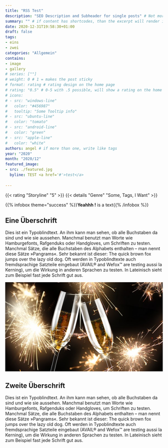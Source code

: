 ```yaml
---
title: "RSS Test"
description: "SEO Description and Subheader for single posts" # Not more than 160 characters!
summary: "" # if content has shortcodes, than the excerpt will render it. USE <!--start-summary--> comment in content or summary here instead
date: 2020-12-31T19:58:30+01:00
draft: false
tags:
- eins
- zwei
categories: "Allgemein"
contains:
- image
- gallery
# series: [""]
# weight: 0 # 1 = makes the post sticky
# format: rating # rating design on the home page
# rating: "0.5" # 0-5 with .5 possible, will show a rating on the home page
# icons:
# - src: "windows-line"
#   color: "#456987"
#   tooltip: "Some Tooltip info"
# - src: "ubuntu-line"
#   color: "tomato"
# - src: "android-line"
#   color: "green"
# - src: "apple-line"
#   color: "white"
authors: angel # if more than one, write like tags
year: "2020"
month: "2020/12"
featured_image:
- src: ./featured.jpg
  byline: TEST <a href='#'>test</a>

---
```


{{< rating "Storyline" "5" >}}
{{< details "Genre" "Some, Tags, I Want" >}}

{{% infobox theme="success" %}}**Yeahhh !** is a text{{% /infobox %}}

<!--start-summary-->
## Eine Überschrift
Dies ist ein Typoblindtext. An ihm kann man sehen, ob alle Buchstaben da sind und wie sie aussehen. Manchmal benutzt man Worte wie Hamburgefonts, Rafgenduks oder Handgloves, um Schriften zu testen. Manchmal Sätze, die alle Buchstaben des Alphabets enthalten – man nennt diese Sätze »Pangrams«. Sehr bekannt ist dieser: The quick brown fox jumps over the lazy old dog. Oft werden in Typoblindtexte auch fremdsprachige Satzteile eingebaut (AVAIL® and Wefox™ are testing aussi la Kerning), um die Wirkung in anderen Sprachen zu testen. In Lateinisch sieht zum Beispiel fast jede Schrift gut aus.

![Alt Attribute Description for Screen Readers](featured.jpg 'Title and Image Descirption, shown on the frontpage <a href="#">Testlink</a>')

## Zweite Überschrift
Dies ist ein Typoblindtext. An ihm kann man sehen, ob alle Buchstaben da sind und wie sie aussehen. Manchmal benutzt man Worte wie Hamburgefonts, Rafgenduks oder Handgloves, um Schriften zu testen. Manchmal Sätze, die alle Buchstaben des Alphabets enthalten – man nennt diese Sätze »Pangrams«. Sehr bekannt ist dieser: The quick brown fox jumps over the lazy old dog. Oft werden in Typoblindtexte auch fremdsprachige Satzteile eingebaut (AVAIL® and Wefox™ are testing aussi la Kerning), um die Wirkung in anderen Sprachen zu testen. In Lateinisch sieht zum Beispiel fast jede Schrift gut aus.